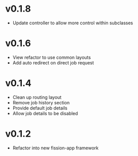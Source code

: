 # v0.1.8
* Update controller to allow more control within subclasses

# v0.1.6
* View refactor to use common layouts
* Add auto redirect on direct job request

# v0.1.4
* Clean up routing layout
* Remove job history section
* Provide default job details
* Allow job details to be disabled

# v0.1.2
* Refactor into new fission-app framework

